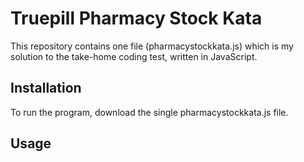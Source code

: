 # Truepill Pharmacy Stock Kata

This repository contains one file (pharmacystockkata.js) which is my solution to the take-home coding test, written in JavaScript.

## Installation

To run the program, download the single pharmacystockkata.js file.

## Usage

